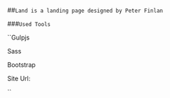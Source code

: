 ##`Land is a landing page designed by Peter Finlan`

###`Used Tools`

``Gulpjs

Sass 

Bootstrap


Site Url:


``